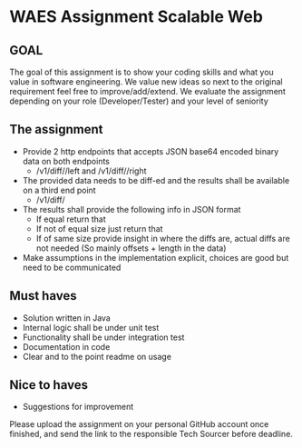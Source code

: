# WAES Assignment Scalable Web

## GOAL

The goal of this assignment is to show your coding skills and what you value in software engineering. We value new ideas so next to the original requirement feel free to improve/add/extend.
We evaluate the assignment depending on your role (Developer/Tester) and your level of seniority


## The assignment

- Provide 2 http endpoints that accepts JSON base64 encoded binary data on both endpoints
	- <host>/v1/diff/<ID>/left and <host>/v1/diff/<ID>/right
- The provided data needs to be diff-ed and the results shall be available on a third end point
	- <host>/v1/diff/<ID>
- The results shall provide the following info in JSON format
	- If equal return that
	- If not of equal size just return that
	- If of same size provide insight in where the diffs are, actual diffs are not needed (So mainly offsets + length in the data)
- Make assumptions in the implementation explicit, choices are good but need to be communicated


## Must haves
- Solution written in Java
- Internal logic shall be under unit test
- Functionality shall be under integration test
- Documentation in code
- Clear and to the point readme on usage

## Nice to haves
- Suggestions for improvement

Please	upload	the	assignment	on	your	personal	GitHub	account	once	finished,	and	send	the	link	to	the	
responsible	Tech	Sourcer before	deadline.	